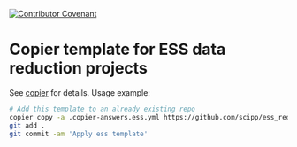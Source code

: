 [![Contributor Covenant](https://img.shields.io/badge/Contributor%20Covenant-2.1-4baaaa.svg)](CODE_OF_CONDUCT.md)

# Copier template for ESS data reduction projects

See [copier](https://copier.readthedocs.io/en/stable/) for details.
Usage example:

```sh
# Add this template to an already existing repo
copier copy -a .copier-answers.ess.yml https://github.com/scipp/ess_reduction_copier_template.git .
git add .
git commit -am 'Apply ess template'
```
